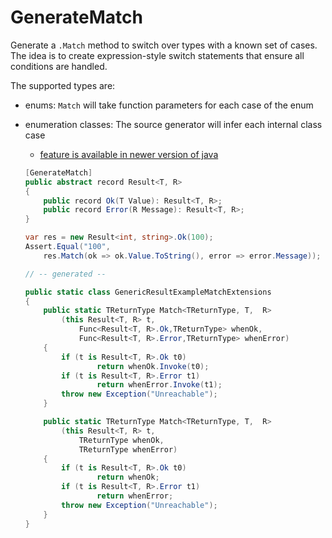 # GenerateMatch

Generate a `.Match` method to switch over types with a known set of cases.
The idea is to create expression-style switch statements that ensure all conditions are handled.

The supported types are:

- enums: `Match` will take function parameters for each case of the enum
- enumeration classes: The source generator will infer each internal class case
    - [feature is available in newer version of java](https://www.infoq.com/articles/java-sealed-classes/#:~:text=algebraic%20data%20types.\)-,Exhaustiveness,-Sealed%20classes%20like)
    
    ```cs
    [GenerateMatch]
    public abstract record Result<T, R>
    {
        public record Ok(T Value): Result<T, R>;
        public record Error(R Message): Result<T, R>;
    }

    var res = new Result<int, string>.Ok(100);
    Assert.Equal("100",
        res.Match(ok => ok.Value.ToString(), error => error.Message));

    // -- generated -- 

    public static class GenericResultExampleMatchExtensions
    {
        public static TReturnType Match<TReturnType, T,  R>
            (this Result<T, R> t,
                Func<Result<T, R>.Ok,TReturnType> whenOk,
                Func<Result<T, R>.Error,TReturnType> whenError)
        {
            if (t is Result<T, R>.Ok t0)
                    return whenOk.Invoke(t0);
            if (t is Result<T, R>.Error t1)
                    return whenError.Invoke(t1);
            throw new Exception("Unreachable");
        }

        public static TReturnType Match<TReturnType, T,  R>
            (this Result<T, R> t,
                TReturnType whenOk,
                TReturnType whenError)
        {
            if (t is Result<T, R>.Ok t0)
                    return whenOk;
            if (t is Result<T, R>.Error t1)
                    return whenError;
            throw new Exception("Unreachable");
        }
    }

    ```
